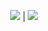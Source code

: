 <p align="center">
  <img src="https://media.giphy.com/media/XEJlmiyt6MieGLlVtM/giphy.gif"> | <img src="https://media.giphy.com/media/XEJlmiyt6MieGLlVtM/giphy.gif">
</p>
